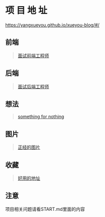 # 项 目 地 址

https://yangxueyou.github.io/xueyou-blog/#/

## 前端

> [面试前端工程师](/beforeInterview/1.md)

## 后端

> [面试后端工程师](/afterInterview/1.md)

## 想法

> [something for nothing](/crazyIdea/1.md)

## 图片

> [正经的图片](/image/1.md)

## 收藏

> [好用的地址](/favorites/1.md)

## 注意

项目相关问题请看START.md里面的内容